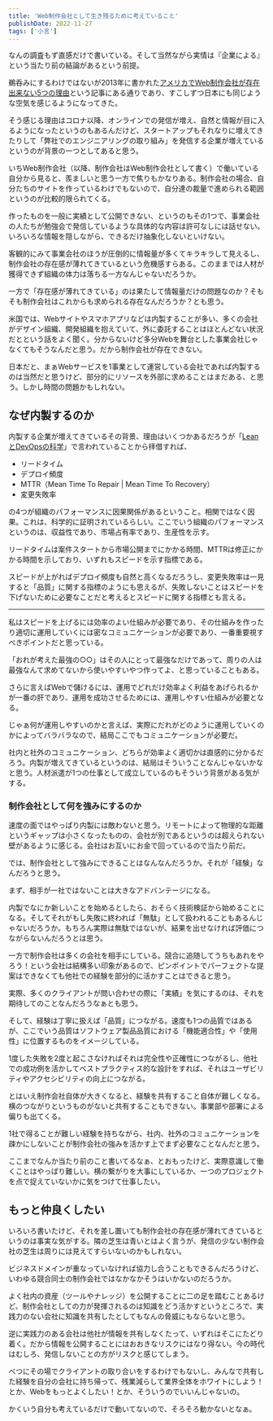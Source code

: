 ```yaml
---
title: 'Web制作会社として生き残るために考えていること'
publishDate: 2022-11-27
tags: ['小言']
---
```


なんの調査もず直感だけで書いている。そして当然ながら実情は『企業による』という当たり前の結論があるという前提。

鵜呑みにするわけではないが2013年に書かれた[アメリカでWeb制作会社が存在出来ない5つの理由](https://blog.btrax.com/jp/talk/)という記事にある通りであり、すこしずつ日本にも同じような空気を感じるようになってきた。

そう感じる理由はコロナ以降、オンラインでの発信が増え、自然と情報が目に入るようになったというのもあるんだけど、スタートアップもそれなりに増えてきたりして「弊社でのエンジニアリングの取り組み」を発信する企業が増えているというのが背景の一つとしてあると思う。

いちWeb制作会社（以降、制作会社はWeb制作会社として書く）で働いている自分から見ると、羨ましいと思う一方で焦りもかなりある。制作会社の場合、自分たちのサイトを作っているわけでもないので、自分達の裁量で進められる範囲というのが比較的限られてくる。

作ったものを一般に実績として公開できない、というのもその1つで、事業会社の人たちが勉強会で発信しているような具体的な内容は許可なしには話せない。いろいろな情報を隠しながら、できるだけ抽象化しないといけない。

客観的にみて事業会社のほうが圧倒的に情報量が多くてキラキラして見えるし、制作会社の存在感が薄れてきているという危機感すらある。このままでは人材が獲得できず組織の体力は落ちる一方なんじゃないだろうか。

一方で「存在感が薄れてきている」のは果たして情報量だけの問題なのか？そもそも制作会社はこれからも求められる存在なんだろうか？とも思う。

米国では、Webサイトやスマホアプリなどは内製することが多い、多くの会社がデザイン組織、開発組織を抱えていて、外に委託することはほとんどない状況だとという話をよく聞く。分からないけど多分Webを舞台とした事業会社じゃなくてもそうなんだと思う。だから制作会社が存在できない。

日本だと、まぁWebサービスを1事業として運営している会社であれば内製するのは当然だと思うけど、部分的にリソースを外部に求めることはまだある、と思う。しかし時間の問題かもしれない。

## なぜ内製するのか

内製する企業が増えてきているその背景、理由はいくつかあるだろうが「[LeanとDevOpsの科学](https://www.amazon.co.jp/dp/4295004901)」で言われていることから拝借すれば、

*   リードタイム
*   デプロイ頻度
*   MTTR（Mean Time To Repair | Mean Time To Recovery）
*   変更失敗率

の4つが組織のパフォーマンスに因果関係があるということ。相関ではなく因果。これは、科学的に証明されているらしい。ここでいう組織のパフォーマンスというのは、収益性であり、市場占有率であり、生産性を示す。

リードタイムは案件スタートから市場公開までにかかる時間、MTTRは修正にかかる時間を示しており、いずれもスピードを示す指標である。

スピードが上がればデプロイ頻度も自然と高くなるだろうし、変更失敗率は一見すると「品質」に関する指標のようにも思えるが、失敗しないことはスピードを下げないために必要なことだと考えるとスピードに関する指標とも言える。

---

私はスピードを上げるには効率のよい仕組みが必要であり、その仕組みを作ったり適切に運用していくには密なコミュニケーションが必要であり、一番重要視すべきポイントだと思っている。

「おれが考えた最強の○○」はその人にとって最強なだけであって、周りの人は最強なんて求めてないから使いやすいやつ作ってよ、と思っていることもある。

さらに言えばWebで儲けるには、運用でどれだけ効率よく利益をあげられるかが一番の肝であり、運用を成功させるためには、運用しやすい仕組みが必要となる。

じゃぁ何が運用しやすいのかと言えば、実際にだれがどのように運用していくのかによってバラバラなので、結局ここでもコミュニケーションが必要だ。

社内と社外のコミュニケーション、どちらが効率よく適切かは直感的に分かるだろう。内製が増えてきているというのは、結局はそういうことなんじゃないかなと思う。人材派遣が1つの仕事として成立しているのもそういう背景がある気がする。

### 制作会社として何を強みにするのか

速度の面ではやっぱり内製には敵わないと思う。リモートによって物理的な距離というギャップは小さくなったものの、会社が別であるというのは超えられない壁があるように感じる。会社はお互いにお金で回っているので当たり前だ。

では、制作会社として強みにできることはなんなんだろうか。それが「経験」なんだろうと思う。

まず、相手が一社ではないことは大きなアドバンテージになる。

内製でなにか新しいことを始めるとしたら、おそらく技術検証から始めることになる。そしてそれがもし失敗に終われば「無駄」として扱われることもあるんじゃないだろうか。もちろん実際は無駄ではないが、結果を出せなければ評価につながらないんだろうとは思う。

一方で制作会社は多くの会社を相手にしている。競合に追随してうちもあれをやろう！という会社は結構多い印象があるので、ピンポイントでパーフェクトな提案はできなくても他社での経験を部分的に活かすことはできると思う。

実際、多くのクライアントが問い合わせの際に「実績」を気にするのは、それを期待してのことなんだろうなぁとも思う。

そして、経験は丁寧に扱えば「品質」につながる。速度も1つの品質ではあるが、ここでいう品質はソフトウェア製品品質における「機能適合性」や「使用性」に位置するものをイメージしている。

1度した失敗を2度と起こさなければそれは完全性や正確性につながるし、他社での成功例を活かしてベストプラクティス的な設計をすれば、それはユーザビリティやアクセシビリティの向上につながる。

とはいえ制作会社自体が大きくなると、経験を共有すること自体が難しくなる。横のつながりというものがないと共有することもできない。事業部や部署による偏りも出てくる。

1社で得ることが難しい経験を持ちながら、社内、社外のコミュニケーションを疎かにしないことが制作会社の強みを活かす上でまず必要なことなんだと思う。

ここまでなんか当たり前のこと書いてるなぁ、とおもったけど、実際意識して働くことはやっぱり難しい。横の繋がりを大事にしているか、一つのプロジェクトを点で捉えていないかに気をつけて仕事したい。

## もっと仲良くしたい

いろいろ書いたけど、それを差し置いても制作会社の存在感が薄れてきているというのは事実な気がする。隣の芝生は青いとはよく言うが、発信の少ない制作会社の芝生は周りには見えてすらいないのかもしれない。

ビジネスドメインが重なっていなければ協力し合うこともできるんだろうけど、いわゆる競合同士の制作会社ではなかなかそうはいかないのだろうか。

よく社内の資産（ツールやナレッジ）を公開することに二の足を踏むことあるけど、制作会社としての力が発揮されるのは知識をどう活かすというところで、実践力のない会社に知識を共有したとしてもなんの脅威にもならないと思う。

逆に実践力のある会社は他社が情報を共有しなくたって、いずれはそこにたどり着く。だから情報を公開することにはおおきなリスクにはなり得ない。今の時代はむしろ、発信しないことの方がリスクと感じてしまう。

べつにその場でクライアントの取り合いをするわけでもないし、みんなで共有した経験を自分の会社に持ち帰って、残業減らして業界全体をホワイトにしよう！とか、Webをもっとよくしたい！とか、そういうのでいいんじゃないの。

かくいう自分も考えているだけで動いてないので、そろそろ動かないとなぁ。

